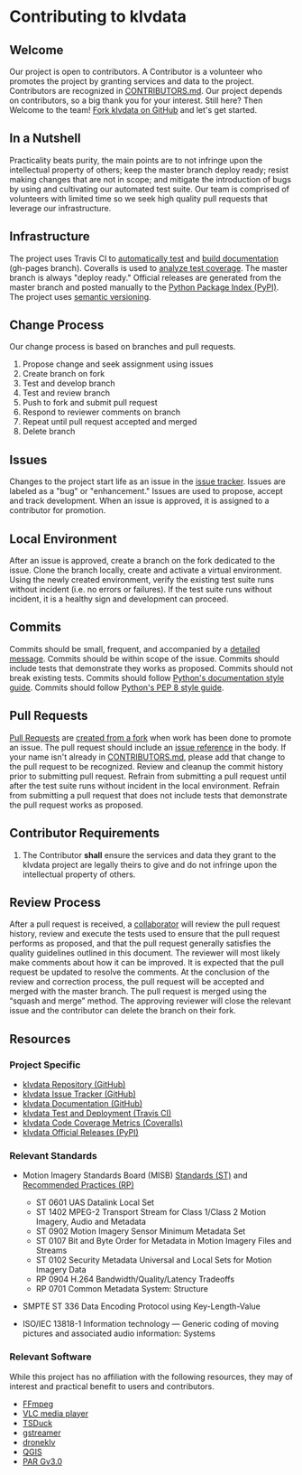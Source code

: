 # Contributing to klvdata

## Welcome

Our project is open to contributors. A Contributor is a volunteer who promotes the project by granting services and data to the project. Contributors are recognized in [CONTRIBUTORS.md](https://github.com/paretech/klvdata/blob/master/CONTRIBUTORS.md). Our project depends on contributors, so a big thank you for your interest. Still here? Then Welcome to the team! [Fork klvdata on GitHub](https://github.com/paretech/klvdata/fork) and let's get started.

## In a Nutshell

Practicality beats purity, the main points are to not infringe upon the intellectual property of others; keep the master branch deploy ready; resist making changes that are not in scope; and mitigate the introduction of bugs by using and cultivating our automated test suite. Our team is comprised of volunteers with limited time so we seek high quality pull requests that leverage our infrastructure.

## Infrastructure

The project uses Travis CI to [automatically test](https://travis-ci.org/paretech/klvdata) and [build documentation](https://paretech.github.io/klvdata/) (gh-pages branch). Coveralls is used to [analyze test coverage](https://coveralls.io/github/paretech/klvdata). The master branch is always "deploy ready." Official releases are generated from the master branch and posted manually to the [Python Package Index (PyPI)](https://pypi.org/project/klvdata/). The project uses [semantic versioning](https://semver.org/).

## Change Process

Our change process is based on branches and pull requests.

1. Propose change and seek assignment using issues
2. Create branch on fork
3. Test and develop branch
4. Test and review branch
5. Push to fork and submit pull request
6. Respond to reviewer comments on branch
7. Repeat until pull request accepted and merged
8. Delete branch

## Issues

Changes to the project start life as an issue in the [issue tracker](https://github.com/paretech/klvdata/issues). Issues are labeled as a &quot;bug&quot; or &quot;enhancement.&quot; Issues are used to propose, accept and track development. When an issue is approved, it is assigned to a contributor for promotion.

## Local Environment

After an issue is approved, create a branch on the fork dedicated to the issue. Clone the branch locally, create and activate a virtual environment. Using the newly created environment, verify the existing test suite runs without incident (i.e. no errors or failures). If the test suite runs without incident, it is a healthy sign and development can proceed.

## Commits

Commits should be small, frequent, and accompanied by a [detailed message](https://chris.beams.io/posts/git-commit/). Commits should be within scope of the issue. Commits should include tests that demonstrate they works as proposed. Commits should not break existing tests. Commits should follow [Python&#39;s documentation style guide](https://devguide.python.org/documenting/). Commits should follow [Python&#39;s PEP 8 style guide](https://www.python.org/dev/peps/pep-0008/).

## Pull Requests

[Pull Requests](https://github.com/paretech/klvdata/pulls) are [created from a fork](https://help.github.com/articles/creating-a-pull-request-from-a-fork/) when work has been done to promote an issue. The pull request should include an [issue reference](https://help.github.com/articles/autolinked-references-and-urls/) in the body. If your name isn't already in [CONTRIBUTORS.md](https://github.com/paretech/klvdata/blob/master/CONTRIBUTORS.md), please add that change to the pull request to be recognized. Review and cleanup the commit history prior to submitting pull request. Refrain from submitting a pull request until after the test suite runs without incident in the local environment. Refrain from submitting a pull request that does not include tests that demonstrate the pull request works as proposed.

## Contributor Requirements

1. The Contributor **shall** ensure the services and data they grant to the klvdata project are legally theirs to give and do not infringe upon the intellectual property of others.

## Review Process

After a pull request is received, a [collaborator](https://api.github.com/repos/paretech/klvdata/contributors?page=1&amp;?access_token=fff) will review the pull request history, review and execute the tests used to ensure that the pull request performs as proposed, and that the pull request generally satisfies the quality guidelines outlined in this document. The reviewer will most likely make comments about how it can be improved. It is expected that the pull request be updated to resolve the comments. At the conclusion of the review and correction process, the pull request will be accepted and merged with the master branch. The pull request is merged using the “squash and merge” method. The approving reviewer will close the relevant issue and the contributor can delete the branch on their fork.

## Resources

### Project Specific

- [klvdata Repository (GitHub)](https://github.com/paretech/klvdata)
- [klvdata Issue Tracker (GitHub)](https://github.com/paretech/klvdata/issues)
- [klvdata Documentation (GitHub)](https://paretech.github.io/klvdata/)
- [klvdata Test and Deployment (Travis CI)](https://travis-ci.org/paretech/klvdata)
- [klvdata Code Coverage Metrics (Coveralls)](https://coveralls.io/github/paretech/klvdata)
- [klvdata Official Releases (PyPI)](https://pypi.org/project/klvdata/)

### Relevant Standards

- Motion Imagery Standards Board (MISB) [Standards (ST)](http://www.gwg.nga.mil/misb/st_pubs.html) and [Recommended Practices (RP)](http://www.gwg.nga.mil/misb/rp_pubs.html)
  - ST 0601 UAS Datalink Local Set
  - ST 1402 MPEG-2 Transport Stream for Class 1/Class 2 Motion Imagery, Audio and Metadata
  - ST 0902 Motion Imagery Sensor Minimum Metadata Set
  - ST 0107 Bit and Byte Order for Metadata in Motion Imagery Files and Streams
  - ST 0102 Security Metadata Universal and Local Sets for Motion Imagery Data
  - RP 0904 H.264 Bandwidth/Quality/Latency Tradeoffs
  - RP 0701 Common Metadata System: Structure

- SMPTE ST 336 Data Encoding Protocol using Key-Length-Value

- ISO/IEC 13818-1 Information technology — Generic coding of moving pictures and associated audio information: Systems

### Relevant Software

While this project has no affiliation with the following resources, they may of interest and practical benefit to users and contributors.

- [FFmpeg](https://www.ffmpeg.org/)
- [VLC media player](https://www.videolan.org)
- [TSDuck](https://tsduck.io/)
- [gstreamer](https://gstreamer.freedesktop.org/)
- [droneklv](https://github.com/wiseman/droneklv)
- [QGIS](https://qgis.org/en/site/index.html)
- [PAR Gv3.0](https://www.pargovernment.com/topic_details.asp?key=71)